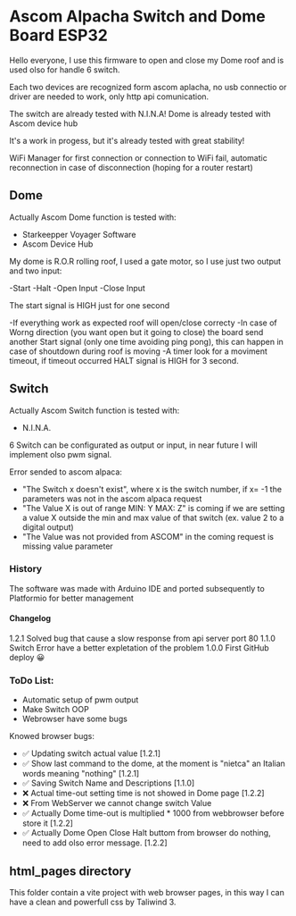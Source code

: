 # Ascom Alpacha Switch and Dome Board ESP32


Hello everyone, I use this firmware to open and close my Dome roof and is used olso for handle 6 switch.

Each two devices are recognized form ascom aplacha, no usb connectio or driver are needed to work, only http api comunication.

The switch are already tested with N.I.N.A!
Dome is already tested with Ascom device hub

It's a work in progess, but it's already tested with great stability!

WiFi Manager for first connection or connection to WiFi fail, automatic reconnection in case of disconnection (hoping for a router restart)

## Dome
Actually Ascom Dome function is tested with:

- Starkeepper Voyager Software
- Ascom Device Hub

My dome is R.O.R rolling roof, I used a gate motor, so I use just two output and two input:

-Start
-Halt
-Open Input
-Close Input

The start signal is HIGH just for one second

-If everything work as expected roof will open/close correcty
-In case of Worng direction (you want open but it going to close) the board send another Start signal (only one time avoiding ping pong), this can happen in case of shoutdown during roof is moving
-A timer look for a moviment timeout, if timeout occurred HALT signal is HIGH for 3 second.

## Switch

Actually Ascom Switch function is tested with:

- N.I.N.A.

6 Switch can be configurated as output or input, in near future I will implement olso pwm signal.

Error sended to ascom alpaca:

- "The Switch x doesn't exist", where x is the switch number, if x= -1 the parameters was not in the ascom alpaca request
- "The Value X is out of range MIN: Y MAX: Z" is coming if we are setting a value X outside the min and max value of that switch (ex. value 2 to a digital output)
- "The Value was not provided from ASCOM" in the coming request is missing value parameter

### History
The software was made with Arduino IDE and ported subsequently to Platformio for better management

#### Changelog

1.2.1 Solved bug that cause a slow response from api server port 80
1.1.0 Switch Error have a better expletation of the problem
1.0.0 First GitHub deploy :grinning:


### ToDo List:

- Automatic setup of pwm output
- Make Switch OOP
- Webrowser have some bugs

Knowed browser bugs:

- :white_check_mark: Updating switch actual value [1.2.1]
- :white_check_mark: Show last command to the dome, at the moment is "nietca" an Italian words meaning "nothing" [1.2.1]
- :white_check_mark: Saving Switch Name and Descriptions [1.1.0]
- :x: Actual time-out setting time is not showed in Dome page [1.2.2]
- :x: From WebServer we cannot change switch Value
- :white_check_mark: Actually Dome time-out is multiplied * 1000 from webbrowser before store it [1.2.2]
- :white_check_mark: Actually Dome Open Close Halt buttom from browser do nothing, need to add olso error message. [1.2.2]



## html_pages directory

This folder contain a vite project with web browser pages, in this way I can have a clean and powerfull css by Taliwind 3.
